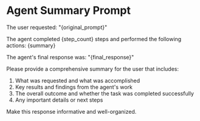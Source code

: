 # Agent Summary Prompt

The user requested: "{original_prompt}"

The agent completed {step_count} steps and performed the following actions:
{summary}

The agent's final response was: "{final_response}"

Please provide a comprehensive summary for the user that includes:
1. What was requested and what was accomplished
2. Key results and findings from the agent's work
3. The overall outcome and whether the task was completed successfully
4. Any important details or next steps

Make this response informative and well-organized.